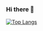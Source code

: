 ### Hi there 👋
[![Top Langs](https://github-readme-stats.vercel.app/api/top-langs/?username=punch-bob&layout=compact)](https://github.com/anuraghazra/github-readme-stats)

<!--
**punch-bob/punch-bob** is a ✨ _special_ ✨ repository because its `README.md` (this file) appears on your GitHub profile.

Here are some ideas to get you started:

- 🔭 I’m currently working on ...
- 🌱 I’m currently learning ...
- 👯 I’m looking to collaborate on ...
- 🤔 I’m looking for help with ...
- 💬 Ask me about ...
- 📫 How to reach me: ...
- 😄 Pronouns: ...
- ⚡ Fun fact: ...
-->
